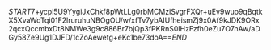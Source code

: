 $START$7+ycpl5U9YygiJxChkf8pWtLLg0rbMCMziSvgrFXQr+uEv9wuo9qBqtkX5XvaWqTqi01F2lruruhuNBOgOU/w/xfTv7ybAIUfheismZj9x0Af9kJDK9ORx2qcxQccmbxDt8NMWe3g9c886Br7bjQp3fPKRnS0lHzFzfh0eZu7O7nAw/aDGy58Ze9Ug1DJFD/1cZoAewetg+eKc1be73doA==$END$